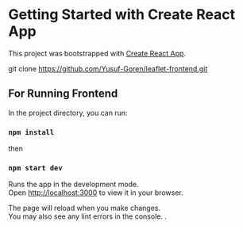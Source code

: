 # Getting Started with Create React App

This project was bootstrapped with [Create React App](https://github.com/facebook/create-react-app).

git clone https://github.com/Yusuf-Goren/leaflet-frontend.git

## For Running Frontend

In the project directory, you can run:

### `npm install`

then

### `npm start dev`

Runs the app in the development mode.\
Open [http://localhost:3000](http://localhost:3000) to view it in your browser.

The page will reload when you make changes.\
You may also see any lint errors in the console.
.


